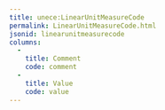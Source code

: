 ```yaml
---
title: unece:LinearUnitMeasureCode
permalink: LinearUnitMeasureCode.html
jsonid: linearunitmeasurecode
columns:
  - 
    title: Comment
    code: comment
  - 
    title: Value
    code: value
---
```

